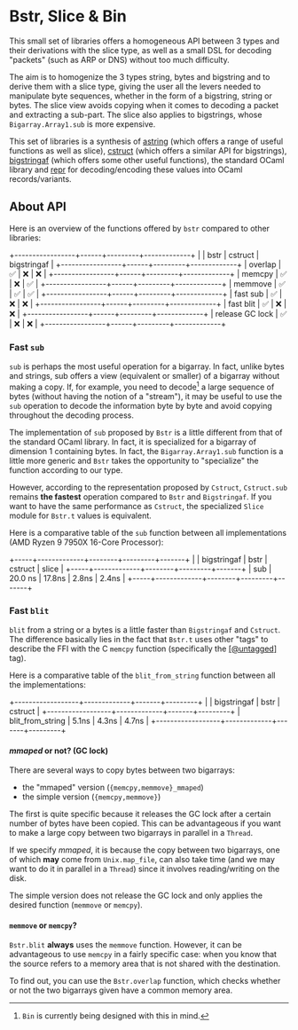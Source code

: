# Bstr, Slice & Bin

This small set of libraries offers a homogeneous API between 3 types and their
derivations with the slice type, as well as a small DSL for decoding "packets"
(such as ARP or DNS) without too much difficulty.

The aim is to homogenize the 3 types string, bytes and bigstring and to derive
them with a slice type, giving the user all the levers needed to manipulate
byte sequences, whether in the form of a bigstring, string or bytes. The slice
view avoids copying when it comes to decoding a packet and extracting a
sub-part. The slice also applies to bigstrings, whose `Bigarray.Array1.sub` is
more expensive.

This set of libraries is a synthesis of [astring][astring] (which offers a range
of useful functions as well as slice), [cstruct][cstruct] (which offers a
similar API for bigstrings), [bigstringaf][bigstringaf] (which offers some other
useful functions), the standard OCaml library and [repr][repr] for
decoding/encoding these values into OCaml records/variants.

## About API

Here is an overview of the functions offered by `bstr` compared to other
libraries:

+-----------------+------+---------+-------------+
|                 | bstr | cstruct | bigstringaf |
+-----------------+------+---------+-------------+
|         overlap |   ✅ |      ❌ |          ❌ |
+-----------------+------+---------+-------------+
|          memcpy |   ✅ |      ❌ |          ✅ |
+-----------------+------+---------+-------------+
|         memmove |   ✅ |      ✅ |          ✅ |
+-----------------+------+---------+-------------+
|        fast sub |   ✅ |      ❌ |          ❌ |
+-----------------+------+---------+-------------+
|       fast blit |   ✅ |      ❌ |          ❌ |
+-----------------+------+---------+-------------+
| release GC lock |   ✅ |      ❌ |          ❌ |
+-----------------+------+---------+-------------+

### Fast `sub`

`sub` is perhaps the most useful operation for a bigarray. In fact, unlike bytes
and strings, sub offers a view (equivalent or smaller) of a bigarray without
making a copy. If, for example, you need to decode[^1] a large sequence of bytes
(without having the notion of a "stream"), it may be useful to use the `sub`
operation to decode the information byte by byte and avoid copying throughout
the decoding process.

The implementation of `sub` proposed by `Bstr` is a little different from that
of the standard OCaml library. In fact, it is specialized for a bigarray of
dimension 1 containing bytes. In fact, the `Bigarray.Array1.sub` function is a
little more generic and `Bstr` takes the opportunity to "specialize" the
function according to our type.

However, according to the representation proposed by `Cstruct`, `Cstruct.sub`
remains **the fastest** operation compared to `Bstr` and `Bigstringaf`. If you
want to have the same performance as `Cstruct`, the specialized `Slice` module
for `Bstr.t` values is equivalent.

Here is a comparative table of the `sub` function between all implementations
(AMD Ryzen 9 7950X 16-Core Processor):

+-----+-------------+--------+---------+-------+
|     | bigstringaf |   bstr | cstruct | slice |
+-----+-------------+--------+---------+-------+
| sub |     20.0 ns | 17.8ns |   2.8ns | 2.4ns |
+-----+-------------+--------+---------+-------+

### Fast `blit`

`blit` from a string or a bytes is a little faster than `Bigstringaf` and
`Cstruct`. The difference basically lies in the fact that `Bstr.t` uses other
"tags" to describe the FFI with the C `memcpy` function (specifically the
[\[@untagged\]][untagged] tag).

Here is a comparative table of the `blit_from_string` function between all the
implementations:

+------------------+-------------+-------+---------+
|                  | bigstringaf |  bstr | cstruct |
+------------------+-------------+-------+---------+
| blit_from_string |       5.1ns | 4.3ns |   4.7ns |
+------------------+-------------+-------+---------+

#### _mmaped_ or not? (GC lock)

There are several ways to copy bytes between two bigarrays:
- the "mmaped" version (`{memcpy,memmove}_mmaped`)
- the simple version (`{memcpy,memmove}`)

The first is quite specific because it releases the GC lock after a certain
number of bytes have been copied. This can be advantageous if you want to make a
large copy between two bigarrays in parallel in a `Thread`.

If we specify _mmaped_, it is because the copy between two bigarrays, one of
which **may** come from `Unix.map_file`, can also take time (and we may want to
do it in parallel in a `Thread`) since it involves reading/writing on the disk.

The simple version does not release the GC lock and only applies the desired
function (`memmove` or `memcpy`).

#### `memmove` or `memcpy`?

`Bstr.blit` **always** uses the `memmove` function. However, it can be
advantageous to use `memcpy` in a fairly specific case: when you know that the
source refers to a memory area that is not shared with the destination.

To find out, you can use the `Bstr.overlap` function, which checks whether or
not the two bigarrays given have a common memory area.

[^1]: `Bin` is currently being designed with this in mind.

[astring]: https://github.com/dbuenzli/astring
[cstruct]: https://github.com/mirage/ocaml-cstruct
[repr]: https://github.com/mirage/repr
[bigstringaf]: https://github.com/inhabitedtype/bigstringaf
[untagged]: https://ocaml.org/manual/5.3/attributes.html

